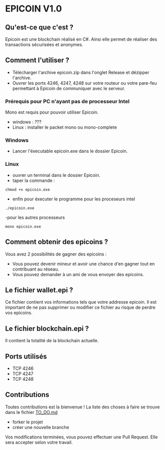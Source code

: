 # EPICOIN V1.0

## Qu'est-ce que c'est ?

Epicoin est une blockchain réalisé en C#.
Ainsi elle permet de réaliser des transactions sécurisées et anonymes.

## Comment l'utiliser ?

- Télécharger l'archive epicoin.zip dans l'onglet Release et dézipper l'archive.
- Ouvrer les ports 4246, 4247, 4248 sur votre routeur ou votre pare-feu permettant à Epicoin de communiquer avec le serveur.

### Prérequis pour PC n'ayant pas de processeur Intel

Mono est requis pour pouvoir utiliser Epicoin.

- windows : ???
- Linux : installer le packet mono ou mono-complete

### Windows

- Lancer l'éxecutable epicoin.exe dans le dossier Epicoin.

### Linux

- ouvrer un terminal dans le dossier Epicoin.
- taper la commande : 
```
chmod +x epicoin.exe
```
- enfin pour éxecuter le programme pour les proceseurs intel
```
./epicoin.exe
```
-pour les autres processeurs 
```
mono epicoin.exe
```

## Comment obtenir des epicoins ?

Vous avez 2 possibilités de gagner des epicoins :
- Vous pouvez devenir mineur et avoir une chance d'en gagner tout en contribuant au réseau.
- Vous pouvez demander à un ami de vous envoyer des epicoins.

## Le fichier wallet.epi ?

Ce fichier contient vos informations tels que votre addresse epicoin.
Il est important de ne pas supprimer ou modifier ce fichier au risque de perdre vos epicoins.

## Le fichier blockchain.epi ?

Il contient la totalité de la blockchain actuelle.

## Ports utilisés

- TCP 4246
- TCP 4247
- TCP 4248

## Contributions

Toutes contributions est la bienvenue !
La liste des choses à faire se trouve dans le fichier [TO_DO.md](/TO_DO.md)
- forker le projet
- créer une nouvelle branche 

Vos modifications terminées, vous pouvez effectuer une Pull Request.
Elle sera accepter selon votre travail.

